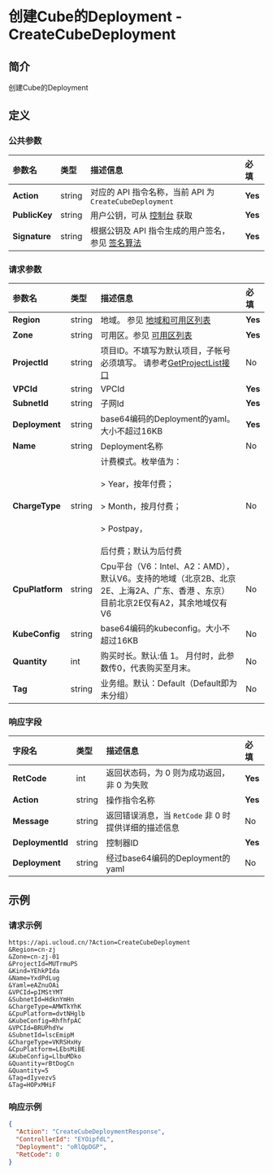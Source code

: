 # 创建Cube的Deployment - CreateCubeDeployment

## 简介

创建Cube的Deployment









## 定义

### 公共参数

| 参数名 | 类型 | 描述信息 | 必填 |
|:---|:---|:---|:---|
| **Action**     | string  | 对应的 API 指令名称，当前 API 为 `CreateCubeDeployment`                        | **Yes** |
| **PublicKey**  | string  | 用户公钥，可从 [控制台](https://console.ucloud.cn/uapi/apikey) 获取                                             | **Yes** |
| **Signature**  | string  | 根据公钥及 API 指令生成的用户签名，参见 [签名算法](api/summary/signature.md)  | **Yes** |

### 请求参数

| 参数名 | 类型 | 描述信息 | 必填 |
|:---|:---|:---|:---|
| **Region** | string | 地域。 参见 [地域和可用区列表](https://docs.ucloud.cn/api/summary/regionlist) |**Yes**|
| **Zone** | string | 可用区。参见 [可用区列表](https://docs.ucloud.cn/api/summary/regionlist) |**Yes**|
| **ProjectId** | string | 项目ID。不填写为默认项目，子帐号必须填写。 请参考[GetProjectList接口](https://docs.ucloud.cn/api/summary/get_project_list) |No|
| **VPCId** | string | VPCId |**Yes**|
| **SubnetId** | string | 子网Id |**Yes**|
| **Deployment** | string | base64编码的Deployment的yaml。大小不超过16KB |**Yes**|
| **Name** | string | Deployment名称 |No|
| **ChargeType** | string | 计费模式。枚举值为： <br /><br /> > Year，按年付费； <br /><br /> > Month，按月付费；<br /><br /> > Postpay， <br /><br /> 后付费；默认为后付费 |No|
| **CpuPlatform** | string | Cpu平台（V6：Intel、A2：AMD），默认V6。支持的地域（北京2B、北京2E、上海2A、广东、香港 、东京）目前北京2E仅有A2，其余地域仅有V6 |No|
| **KubeConfig** | string | base64编码的kubeconfig。大小不超过16KB |No|
| **Quantity** | int | 购买时长。默认:值 1。 月付时，此参数传0，代表购买至月末。 |No|
| **Tag** | string | 业务组。默认：Default（Default即为未分组） |No|

### 响应字段

| 字段名 | 类型 | 描述信息 | 必填 |
|:---|:---|:---|:---|
| **RetCode** | int | 返回状态码，为 0 则为成功返回，非 0 为失败 |**Yes**|
| **Action** | string | 操作指令名称 |**Yes**|
| **Message** | string | 返回错误消息，当 `RetCode` 非 0 时提供详细的描述信息 |No|
| **DeploymentId** | string | 控制器ID |**Yes**|
| **Deployment** | string | 经过base64编码的Deployment的yaml |No|




## 示例

### 请求示例
    
```
https://api.ucloud.cn/?Action=CreateCubeDeployment
&Region=cn-zj
&Zone=cn-zj-01
&ProjectId=MUTrmuPS
&Kind=YEhkPIda
&Name=YxdPdLug
&Yaml=eAZnuOAi
&VPCId=pIMStYMT
&SubnetId=HdknYmHn
&ChargeType=AMWTkYhK
&CpuPlatform=dvtNHglb
&KubeConfig=RhfhfpAC
&VPCId=BRUPhdYw
&SubnetId=lscEmipM
&ChargeType=VKRSHxHy
&CpuPlatform=LEbsMiBE
&KubeConfig=LlbuMDko
&Quantity=rBtDogCn
&Quantity=5
&Tag=dIyvezvS
&Tag=HOPxMHiF
```

### 响应示例
    
```json
{
  "Action": "CreateCubeDeploymentResponse",
  "ControllerId": "EYOipfdL",
  "Deployment": "oRlQpDGP",
  "RetCode": 0
}
```





